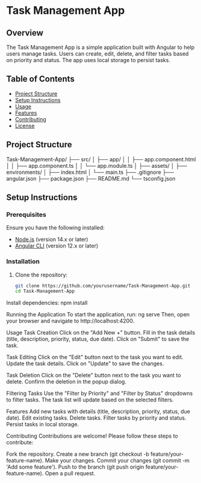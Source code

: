 # Task Management App

## Overview

The Task Management App is a simple application built with Angular to help users manage tasks. Users can create, edit, delete, and filter tasks based on priority and status. The app uses local storage to persist tasks.

## Table of Contents

- [Project Structure](#project-structure)
- [Setup Instructions](#setup-instructions)
- [Usage](#usage)
- [Features](#features)
- [Contributing](#contributing)
- [License](#license)

## Project Structure

Task-Management-App/
├── src/
│ ├── app/
│ │ ├── app.component.html
│ │ ├── app.component.ts
│ │ └── app.module.ts
│ ├── assets/
│ ├── environments/
│ ├── index.html
│ └── main.ts
├── .gitignore
├── angular.json
├── package.json
├── README.md
└── tsconfig.json

## Setup Instructions

### Prerequisites

Ensure you have the following installed:

- [Node.js](https://nodejs.org/) (version 14.x or later)
- [Angular CLI](https://angular.io/cli) (version 12.x or later)

### Installation

1. Clone the repository:
   ```bash
   git clone https://github.com/yourusername/Task-Management-App.git
   cd Task-Management-App

   
Install dependencies:
npm install


Running the Application
To start the application, run:
ng serve
Then, open your browser and navigate to http://localhost:4200.

Usage
Task Creation
Click on the "Add New +" button.
Fill in the task details (title, description, priority, status, due date).
Click on "Submit" to save the task.

Task Editing
Click on the "Edit" button next to the task you want to edit.
Update the task details.
Click on "Update" to save the changes.

Task Deletion
Click on the "Delete" button next to the task you want to delete.
Confirm the deletion in the popup dialog.

Filtering Tasks
Use the "Filter by Priority" and "Filter by Status" dropdowns to filter tasks.
The task list will update based on the selected filters.

Features
Add new tasks with details (title, description, priority, status, due date).
Edit existing tasks.
Delete tasks.
Filter tasks by priority and status.
Persist tasks in local storage.

Contributing
Contributions are welcome! Please follow these steps to contribute:

Fork the repository.
Create a new branch (git checkout -b feature/your-feature-name).
Make your changes.
Commit your changes (git commit -m 'Add some feature').
Push to the branch (git push origin feature/your-feature-name).
Open a pull request.
